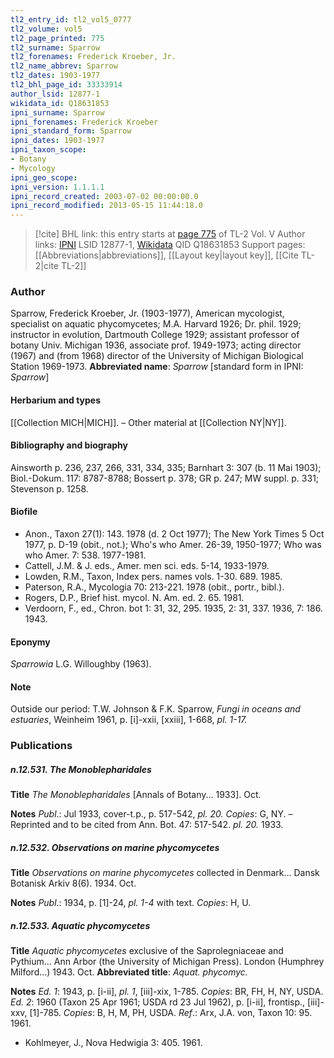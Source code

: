 ```yaml
---
tl2_entry_id: tl2_vol5_0777
tl2_volume: vol5
tl2_page_printed: 775
tl2_surname: Sparrow
tl2_forenames: Frederick Kroeber, Jr.
tl2_name_abbrev: Sparrow
tl2_dates: 1903-1977
tl2_bhl_page_id: 33333914
author_lsid: 12877-1
wikidata_id: Q18631853
ipni_surname: Sparrow
ipni_forenames: Frederick Kroeber
ipni_standard_form: Sparrow
ipni_dates: 1903-1977
ipni_taxon_scope: 
- Botany
- Mycology
ipni_geo_scope: 
ipni_version: 1.1.1.1
ipni_record_created: 2003-07-02 00:00:00.0
ipni_record_modified: 2013-05-15 11:44:18.0
---
```


> [!cite] BHL link: this entry starts at [page 775](https://www.biodiversitylibrary.org/page/33333914) of TL-2 Vol. V
> Author links: [IPNI](https://www.ipni.org/a/12877-1) LSID 12877-1, [Wikidata](https://www.wikidata.org/wiki/Q18631853) QID Q18631853
> Support pages: [[Abbreviations|abbreviations]], [[Layout key|layout key]], [[Cite TL-2|cite TL-2]]

### Author

Sparrow, Frederick Kroeber, Jr. (1903-1977), American mycologist, specialist on aquatic phycomycetes; M.A. Harvard 1926; Dr. phil. 1929; instructor in evolution, Dartmouth College 1929; assistant professor of botany Univ. Michigan 1936, associate prof. 1949-1973; acting director (1967) and (from 1968) director of the University of Michigan Biological Station 1969-1973. 
**Abbreviated name**: *Sparrow* \[standard form in IPNI: *Sparrow*\]

#### Herbarium and types

[[Collection MICH|MICH]]. – Other material at [[Collection NY|NY]].

#### Bibliography and biography

Ainsworth p. 236, 237, 266, 331, 334, 335; Barnhart 3: 307 (b. 11 Mai 1903); Biol.-Dokum. 117: 8787-8788; Bossert p. 378; GR p. 247; MW suppl. p. 331; Stevenson p. 1258.

#### Biofile

- Anon., Taxon 27(1): 143. 1978 (d. 2 Oct 1977); The New York Times 5 Oct 1977, p. D-19 (obit., not.); Who's who Amer. 26-39, 1950-1977; Who was who Amer. 7: 538. 1977-1981.
- Cattell, J.M. & J. eds., Amer. men sci. eds. 5-14, 1933-1979.
- Lowden, R.M., Taxon, Index pers. names vols. 1-30. 689. 1985.
- Paterson, R.A., Mycologia 70: 213-221. 1978 (obit., portr., bibl.).
- Rogers, D.P., Brief hist. mycol. N. Am. ed. 2. 65. 1981.
- Verdoorn, F., ed., Chron. bot 1: 31, 32, 295. 1935, 2: 31, 337. 1936, 7: 186. 1943.

#### Eponymy

*Sparrowia* L.G. Willoughby (1963).

#### Note

Outside our period: T.W. Johnson & F.K. Sparrow, *Fungi in oceans and estuaries*, Weinheim 1961, p. \[i\]-xxii, \[xxiii\], 1-668, *pl. 1-17.*

### Publications

##### n.12.531. The Monoblepharidales

**Title**
*The Monoblepharidales* \[Annals of Botany... 1933\]. Oct.

**Notes**
*Publ*.: Jul 1933, cover-t.p., p. 517-542, *pl. 20. Copies*: G, NY. – Reprinted and to be cited from Ann. Bot. 47: 517-542. *pl. 20.* 1933.

##### n.12.532. Observations on marine phycomycetes

**Title**
*Observations on marine phycomycetes* collected in Denmark... Dansk Botanisk Arkiv 8(6). 1934. Oct.

**Notes**
*Publ*.: 1934, p. \[1\]-24, *pl. 1-4* with text. *Copies*: H, U.

##### n.12.533. Aquatic phycomycetes

**Title**
*Aquatic phycomycetes* exclusive of the Saprolegniaceae and Pythium... Ann Arbor (the University of Michigan Press). London (Humphrey Milford...) 1943. Oct.
**Abbreviated title**: *Aquat. phycomyc.*

**Notes**
*Ed. 1*: 1943, p. \[i-ii\], *pl. 1*, \[iii\]-xix, 1-785. *Copies*: BR, FH, H, NY, USDA.
*Ed. 2*: 1960 (Taxon 25 Apr 1961; USDA rd 23 Jul 1962), p. \[i-ii\], frontisp., \[iii\]-xxv, \[1\]-785. *Copies*: B, H, M, PH, USDA.
*Ref*.: Arx, J.A. von, Taxon 10: 95. 1961.
- Kohlmeyer, J., Nova Hedwigia 3: 405. 1961.

